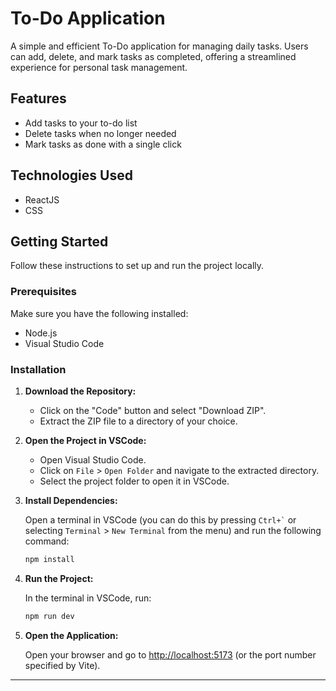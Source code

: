 
# To-Do Application

A simple and efficient To-Do application for managing daily tasks. Users can add, delete, and mark tasks as completed, offering a streamlined experience for personal task management.

## Features

- Add tasks to your to-do list
- Delete tasks when no longer needed
- Mark tasks as done with a single click

## Technologies Used

- ReactJS
- CSS

## Getting Started

Follow these instructions to set up and run the project locally.

### Prerequisites

Make sure you have the following installed:

- Node.js  
- Visual Studio Code

### Installation

1. **Download the Repository:**

   - Click on the "Code" button and select "Download ZIP".
   - Extract the ZIP file to a directory of your choice.

2. **Open the Project in VSCode:**

   - Open Visual Studio Code.
   - Click on `File` > `Open Folder` and navigate to the extracted directory.
   - Select the project folder to open it in VSCode.

3. **Install Dependencies:**

   Open a terminal in VSCode (you can do this by pressing `` Ctrl+` `` or selecting `Terminal` > `New Terminal` from the menu) and run the following command:

   ```bash
   npm install
   ```

4. **Run the Project:**

   In the terminal in VSCode, run:

   ```bash
   npm run dev
   ```

5. **Open the Application:**

   Open your browser and go to [http://localhost:5173](http://localhost:5173) (or the port number specified by Vite).

---
